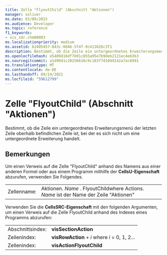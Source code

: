 ```yaml
---
title: Zelle "FlyoutChild" (Abschnitt "Aktionen")
manager: soliver
ms.date: 03/09/2015
ms.audience: Developer
ms.topic: reference
f1_keywords:
- vis_sdr.chm80003
ms.localizationpriority: medium
ms.assetid: b2405457-843c-0d46-5f4f-9c413826c3f1
description: Bestimmt, ob die Zeile ein untergeordnetes Erweiterungsmenü der letzten Zeile oberhalb befindlichen Zeile ist, bei der es sich nicht um eine untergeordnete Erweiterung handelt.
ms.openlocfilehash: e5409d16df7b91c855a95e7b9deb2121ec4e63b3
ms.sourcegitcommit: a1d9041c20256616c9c183f7d1049142a7ac6991
ms.translationtype: MT
ms.contentlocale: de-DE
ms.lasthandoff: 09/24/2021
ms.locfileid: "59612799"
---
```

# <a name="flyoutchild-cell-actions-section"></a>Zelle "FlyoutChild" (Abschnitt "Aktionen")

Bestimmt, ob die Zeile ein untergeordnetes Erweiterungsmenü der letzten Zeile oberhalb befindlichen Zeile ist, bei der es sich nicht um eine untergeordnete Erweiterung handelt. 
  
## <a name="remarks"></a>Bemerkungen

Um einen Verweis auf die Zelle "FlyoutChild" anhand des Namens aus einer anderen Formel oder aus einem Programm mithilfe der **CellsU-Eigenschaft** abzurufen, verwenden Sie Folgendes. 
  
|||
|:-----|:-----|
|Zellenname:  <br/> |Aktionen. *Name*  . FlyoutChildwhere Actions.  *Name*  ist der Name der Zeile "Aktionen"  <br/> |
   
Verwenden Sie die **CellsSRC-Eigenschaft** mit den folgenden Argumenten, um einen Verweis auf die Zelle FlyoutChild anhand des Indexes eines Programms abzurufen: 
  
|||
|:-----|:-----|
|Abschnittsindex:  <br/> |**visSectionAction** <br/> |
|Zeilenindex:  <br/> |**visRowAction**  +   *i* where *i* = 0, 1, 2...  <br/> |
|Zellenindex:  <br/> |**visActionFlyoutChild** <br/> |
   

